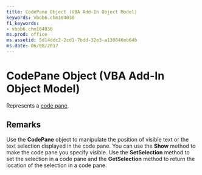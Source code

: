 ```yaml
---
title: CodePane Object (VBA Add-In Object Model)
keywords: vbob6.chm104030
f1_keywords:
- vbob6.chm104030
ms.prod: office
ms.assetid: 5d14ddc2-2cd1-7bdd-32e3-a130846eb64b
ms.date: 06/08/2017
---
```



# CodePane Object (VBA Add-In Object Model)



Represents a [code pane](../../Glossary/vbe-glossary.md).

## Remarks

Use the  **CodePane** object to manipulate the position of visible text or the text selection displayed in the code pane.
You can use the  **Show** method to make the code pane you specify visible. Use the **SetSelection** method to set the selection in a code pane and the **GetSelection** method to return the location of the selection in a code pane.

